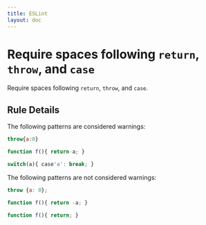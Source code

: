 ```yaml
---
title: ESLint
layout: doc
---
```

# Require spaces following `return`, `throw`, and `case`

Require spaces following `return`, `throw`, and `case`.

## Rule Details

The following patterns are considered warnings:

```js
throw{a:0}
```

```js
function f(){ return-a; }
```

```js
switch(a){ case'a': break; }
```

The following patterns are not considered warnings:

```js
throw {a: 0};
```

```js
function f(){ return -a; }
```

```js
function f(){ return; }
```
